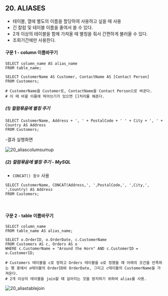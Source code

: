 ## 20. ALIASES

- 테이블, 열에 별도의 이름을 할당하여 사용하고 싶을 때 사용
- 긴 칼럼 및 테이블 이름을 줄여서 쓸 수 있다.
- 2개 이상의 테이블을 함께 가져올 때 별칭을 줘서 간편하게 불러올 수 있다. 
- 조회기간에만 사용한다.

#### 구문 1 - column 이름바꾸기

~~~
SELECT column_name AS alias_name
FROM table_name;

SELECT CustomerName AS Customer, ContactName AS [Contact Person]
FROM Customers;

# CustomerName을 Customer로, ContactName을 Contact Person으로 바꾼다. 
# 이 때 바꿀 이름에 띄어쓰기가 있으면 []처리를 해준다.
~~~

##### (1) 컬럼묶음에 별칭 주기

~~~
SELECT CustomerName, Address + ', ' + PostalCode + ' ' + City + ', ' + Country AS Address
FROM Customers;
~~~

-결과 실행화면 

![20_aliascolumsumup](https://github.com/juliahwang/wps-til/blob/master/0519-Day10-python3/HW-SQL%20study/sql-img/20_aliascolumsumup.png)



##### (2) 컬럼묶음에 별칭 주기 - MySQL

- `CONCAT() 함수` 사용

~~~
SELECT CustomerName, CONCAT(Address,', ',PostalCode,', ',City,', ',Country) AS Address
FROM Customers;
~~~

<br>

#### 구문 2 - table 이름바꾸기

~~~
SELECT column_name 
FROM table_name AS alias_name;

SELECT o.OrderID, o.OrderDate, c.CustomerName
FROM Customers AS c, Orders AS o
WHERE c.CustomerName = "Around the Horn" AND c.CustomerID = o.CustomerID;

# Customers 테이블을 c로 정하고 Orders 테이블을 o로 정했을 때 아래의 조건을 만족하는 행 중에서 o테이블의 OrderID와 OrderDate, 그리고 c테이블의 CustomerName을 가져온다.
# 2개 이상의 테이블을 join할 때 길어지는 것을 방지하기 위하여 alias를 사용.
~~~

![20_aliastablejoin](https://github.com/juliahwang/wps-til/blob/master/0519-Day10-python3/HW-SQL%20study/sql-img/20_aliastablejoin.png)

<br>
